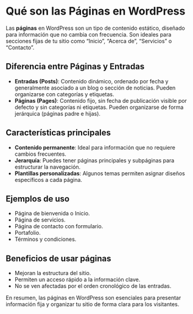 # Qué son las Páginas en WordPress

Las **páginas** en WordPress son un tipo de contenido estático, diseñado para información que no cambia con frecuencia. Son ideales para secciones fijas de tu sitio como “Inicio”, “Acerca de”, “Servicios” o “Contacto”.

## Diferencia entre Páginas y Entradas
- **Entradas (Posts)**: Contenido dinámico, ordenado por fecha y generalmente asociado a un blog o sección de noticias. Pueden organizarse con categorías y etiquetas.
- **Páginas (Pages)**: Contenido fijo, sin fecha de publicación visible por defecto y sin categorías ni etiquetas. Pueden organizarse de forma jerárquica (páginas padre e hijas).

## Características principales
- **Contenido permanente**: Ideal para información que no requiere cambios frecuentes.
- **Jerarquía**: Puedes tener páginas principales y subpáginas para estructurar la navegación.
- **Plantillas personalizadas**: Algunos temas permiten asignar diseños específicos a cada página.

## Ejemplos de uso
- Página de bienvenida o Inicio.
- Página de servicios.
- Página de contacto con formulario.
- Portafolio.
- Términos y condiciones.

## Beneficios de usar páginas
- Mejoran la estructura del sitio.
- Permiten un acceso rápido a la información clave.
- No se ven afectadas por el orden cronológico de las entradas.

En resumen, las páginas en WordPress son esenciales para presentar información fija y organizar tu sitio de forma clara para los visitantes.

